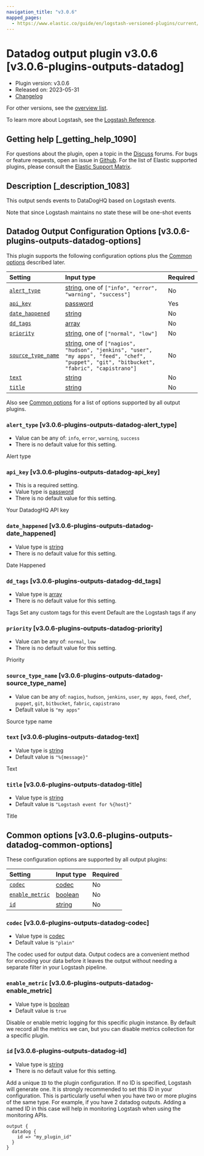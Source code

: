 ```yaml
---
navigation_title: "v3.0.6"
mapped_pages:
  - https://www.elastic.co/guide/en/logstash-versioned-plugins/current/v3.0.6-plugins-outputs-datadog.html
---
```


# Datadog output plugin v3.0.6 [v3.0.6-plugins-outputs-datadog]

* Plugin version: v3.0.6
* Released on: 2023-05-31
* [Changelog](https://github.com/logstash-plugins/logstash-output-datadog/blob/v3.0.6/CHANGELOG.md)

For other versions, see the [overview list](output-datadog-index.md).

To learn more about Logstash, see the [Logstash Reference](https://www.elastic.co/guide/en/logstash/current/index.html).

## Getting help [_getting_help_1090]

For questions about the plugin, open a topic in the [Discuss](http://discuss.elastic.co) forums. For bugs or feature requests, open an issue in [Github](https://github.com/logstash-plugins/logstash-output-datadog). For the list of Elastic supported plugins, please consult the [Elastic Support Matrix](https://www.elastic.co/support/matrix#matrix_logstash_plugins).

## Description [_description_1083]

This output sends events to DataDogHQ based on Logstash events.

Note that since Logstash maintains no state these will be one-shot events

## Datadog Output Configuration Options [v3.0.6-plugins-outputs-datadog-options]

This plugin supports the following configuration options plus the [Common options](v3-0-6-plugins-outputs-datadog.md#v3.0.6-plugins-outputs-datadog-common-options) described later.

| Setting | Input type | Required |
| :- | :- | :- |
| [`alert_type`](v3-0-6-plugins-outputs-datadog.md#v3.0.6-plugins-outputs-datadog-alert_type) | [string](/lsr/value-types.md#string), one of `["info", "error", "warning", "success"]` | No |
| [`api_key`](v3-0-6-plugins-outputs-datadog.md#v3.0.6-plugins-outputs-datadog-api_key) | [password](/lsr/value-types.md#password) | Yes |
| [`date_happened`](v3-0-6-plugins-outputs-datadog.md#v3.0.6-plugins-outputs-datadog-date_happened) | [string](/lsr/value-types.md#string) | No |
| [`dd_tags`](v3-0-6-plugins-outputs-datadog.md#v3.0.6-plugins-outputs-datadog-dd_tags) | [array](/lsr/value-types.md#array) | No |
| [`priority`](v3-0-6-plugins-outputs-datadog.md#v3.0.6-plugins-outputs-datadog-priority) | [string](/lsr/value-types.md#string), one of `["normal", "low"]` | No |
| [`source_type_name`](v3-0-6-plugins-outputs-datadog.md#v3.0.6-plugins-outputs-datadog-source_type_name) | [string](/lsr/value-types.md#string), one of `["nagios", "hudson", "jenkins", "user", "my apps", "feed", "chef", "puppet", "git", "bitbucket", "fabric", "capistrano"]` | No |
| [`text`](v3-0-6-plugins-outputs-datadog.md#v3.0.6-plugins-outputs-datadog-text) | [string](/lsr/value-types.md#string) | No |
| [`title`](v3-0-6-plugins-outputs-datadog.md#v3.0.6-plugins-outputs-datadog-title) | [string](/lsr/value-types.md#string) | No |

Also see [Common options](v3-0-6-plugins-outputs-datadog.md#v3.0.6-plugins-outputs-datadog-common-options) for a list of options supported by all output plugins.

### `alert_type` [v3.0.6-plugins-outputs-datadog-alert_type]

* Value can be any of: `info`, `error`, `warning`, `success`
* There is no default value for this setting.

Alert type

### `api_key` [v3.0.6-plugins-outputs-datadog-api_key]

* This is a required setting.
* Value type is [password](/lsr/value-types.md#password)
* There is no default value for this setting.

Your DatadogHQ API key

### `date_happened` [v3.0.6-plugins-outputs-datadog-date_happened]

* Value type is [string](/lsr/value-types.md#string)
* There is no default value for this setting.

Date Happened

### `dd_tags` [v3.0.6-plugins-outputs-datadog-dd_tags]

* Value type is [array](/lsr/value-types.md#array)
* There is no default value for this setting.

Tags Set any custom tags for this event Default are the Logstash tags if any

### `priority` [v3.0.6-plugins-outputs-datadog-priority]

* Value can be any of: `normal`, `low`
* There is no default value for this setting.

Priority

### `source_type_name` [v3.0.6-plugins-outputs-datadog-source_type_name]

* Value can be any of: `nagios`, `hudson`, `jenkins`, `user`, `my apps`, `feed`, `chef`, `puppet`, `git`, `bitbucket`, `fabric`, `capistrano`
* Default value is `"my apps"`

Source type name

### `text` [v3.0.6-plugins-outputs-datadog-text]

* Value type is [string](/lsr/value-types.md#string)
* Default value is `"%{message}"`

Text

### `title` [v3.0.6-plugins-outputs-datadog-title]

* Value type is [string](/lsr/value-types.md#string)
* Default value is `"Logstash event for %{host}"`

Title

## Common options [v3.0.6-plugins-outputs-datadog-common-options]

These configuration options are supported by all output plugins:

| Setting | Input type | Required |
| :- | :- | :- |
| [`codec`](v3-0-6-plugins-outputs-datadog.md#v3.0.6-plugins-outputs-datadog-codec) | [codec](/lsr/value-types.md#codec) | No |
| [`enable_metric`](v3-0-6-plugins-outputs-datadog.md#v3.0.6-plugins-outputs-datadog-enable_metric) | [boolean](/lsr/value-types.md#boolean) | No |
| [`id`](v3-0-6-plugins-outputs-datadog.md#v3.0.6-plugins-outputs-datadog-id) | [string](/lsr/value-types.md#string) | No |

### `codec` [v3.0.6-plugins-outputs-datadog-codec]

* Value type is [codec](/lsr/value-types.md#codec)
* Default value is `"plain"`

The codec used for output data. Output codecs are a convenient method for encoding your data before it leaves the output without needing a separate filter in your Logstash pipeline.

### `enable_metric` [v3.0.6-plugins-outputs-datadog-enable_metric]

* Value type is [boolean](/lsr/value-types.md#boolean)
* Default value is `true`

Disable or enable metric logging for this specific plugin instance. By default we record all the metrics we can, but you can disable metrics collection for a specific plugin.

### `id` [v3.0.6-plugins-outputs-datadog-id]

* Value type is [string](/lsr/value-types.md#string)
* There is no default value for this setting.

Add a unique `ID` to the plugin configuration. If no ID is specified, Logstash will generate one. It is strongly recommended to set this ID in your configuration. This is particularly useful when you have two or more plugins of the same type. For example, if you have 2 datadog outputs. Adding a named ID in this case will help in monitoring Logstash when using the monitoring APIs.

```
output {
  datadog {
    id => "my_plugin_id"
  }
}
```
